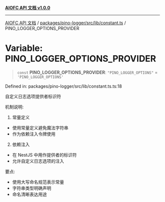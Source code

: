 [**AIOFC API 文档 v1.0.0**](../../../../../../README.md)

***

[AIOFC API 文档](../../../../../../modules.md) / [packages/pino-logger/src/lib/constant.ts](../README.md) / PINO\_LOGGER\_OPTIONS\_PROVIDER

# Variable: PINO\_LOGGER\_OPTIONS\_PROVIDER

> `const` **PINO\_LOGGER\_OPTIONS\_PROVIDER**: `"PINO_LOGGER_OPTIONS"` = `'PINO_LOGGER_OPTIONS'`

Defined in: packages/pino-logger/src/lib/constant.ts.ts:18

自定义日志选项提供者标识符

机制说明:
1. 常量定义
- 使用常量定义避免魔法字符串
- 作为依赖注入令牌使用

2. 依赖注入
- 在 NestJS 中用作提供者的标识符
- 允许自定义日志选项的注入

要点:
- 使用大写命名规范表示常量
- 字符串类型明确声明
- 命名清晰表达用途
